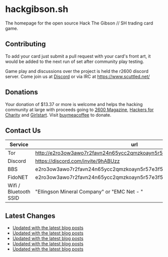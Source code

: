 # hackgibson.sh
The homepage for the open source Hack The Gibson // SH trading card game.


## Contributing

To add your card just submit a pull request with your card's front art, it would be added to the next run of set after community play testing.

Game play and discussions over the project is held the r2600 discord server. Come join us at [Discord](https://discord.com/invite/9hABUzz) or via IRC at https://www.scuttled.net/


## Donations

Your donation of $13.37 or more is welcome and helps the hacking community at large with proceeds going to [2600 Magazine](https://2600.com/), [Hackers for Charity](https://hackersforcharity.org) and [Girlstart](https://girlstart.org).  Visit [buymeacoffee](https://www.buymeacoffee.com/hackgibson.sh) to donate.


## Contact Us

Service | url
-|-
Tor | http://e2ro3ow3awo7r2favn24n65ycc2qmzkoayn5r57e3f56nvjwdcgg32ad.onion
Discord | https://discord.com/invite/9hABUzz
BBS | e2ro3ow3awo7r2favn24n65ycc2qmzkoayn5r57e3f56nvjwdcgg32ad.onion:23
FidoNET | e2ro3ow3awo7r2favn24n65ycc2qmzkoayn5r57e3f56nvjwdcgg32ad.onion:24554
Wifi / Bluetooth SSID | "Ellingson Mineral Company" or "EMC Net - <fidonet address>"

## Latest Changes
<!-- BLOG-POST-LIST:START -->
- [Updated with the latest blog posts](https://github.com/DFW2600/hackgibson.sh/commit/dc94268104d7a7b2d2e5fdcea9afd016e57bfdeb)
- [Updated with the latest blog posts](https://github.com/DFW2600/hackgibson.sh/commit/0f518d9b1c97503f186b4c437476ad9f9eb37ca6)
- [Updated with the latest blog posts](https://github.com/DFW2600/hackgibson.sh/commit/6924e04c523e77da520ae2fd9eb9e859b7341436)
- [Updated with the latest blog posts](https://github.com/DFW2600/hackgibson.sh/commit/994f8cae3d36ba6e19b2811b6ee049b91e1ad667)
- [Updated with the latest blog posts](https://github.com/DFW2600/hackgibson.sh/commit/277403d483c5183aa699eb5923f5ee24e21d526a)
<!-- BLOG-POST-LIST:END -->

